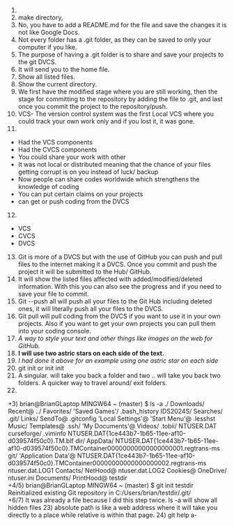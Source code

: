 1)  
2) make directory,  
3) No, you have to add a README.md for the file and save the changes it is not like Google Docs.  
4) Not every folder has a .git folder, as they can be saved to only your computer if you like.  
5) The purpose of having a .git folder is to share and save your projects to the git DVCS.  
6) It will send you to the home file.  
7) Show all listed files.  
8) Show the current directory.
9) We first have the modified stage where you are still working, then the stage for committing to the repository by adding the file to .git, and last once you commit the project to the repository/push.
10) VCS- The version control system was the first Local VCS where you could track your own work only and if you lost it, it was gone.  
11)  
  + Had the VCS components  
  + Had the CVCS components  
  + You could share your work with other  
  + It was not local or distributed meaning that the chance of your files getting corrupt is on you instead of luck/ backup  
  + Now people can share codes worldwide which strengthens the knowledge of coding  
  + You can put certain claims on your projects  
  + can get or push coding from the DVCS  
12)  
  + VCS  
  + CVCS  
  + DVCS  
13) Git is more of a DVCS but with the use of GitHub you can push and pull files to the internet making it a DVCS. Once you commit and push the project it will be submitted to the Hub/ GitHub.  
14) It will show the listed files affected with added/modified/deleted information. With this you can also see the progress and if you need to save your file to commit.  
15) Git --push all will push all your files to the Git Hub including deleted ones, it will literally push all your files to the DVCS.  
16) Git pull will pull coding from the DVCS if you want to use it in your own projects.  Also if you want to get your own projects you can pull them into your coding console.  
17)  *A way to style your text and other things like images on the web for GitHub.*  
18)  **I will use two astric stars on each side of the text.**  
19)  *I had done it above for an example using one astric star on each side*  
20) git init or init init <name>
21) A singular. will take you back a folder and two .. will take you back two folders. A quicker way to travel around/ exit folders.
22)  
+3) brian@BrianGLaptop MINGW64 ~ (master)
$ ls -a
 ./                   Downloads/                                                                                     Recent@
 ../                  Favorites/                                                                                    'Saved Games'/
 .bash_history        IDS2024S/                                                                                      Searches/
 .git/                Links/                                                                                         SendTo@
 .gitconfig          'Local Settings'@                                                                              'Start Menu'@
 .lesshst             Music/                                                                                         Templates@
 .ssh/               'My Documents'@                                                                                 Videos/
 .tobii/              NTUSER.DAT                                                                                     curseforge/
 .viminfo             NTUSER.DAT{1ce443b7-1b65-11ee-af10-d039574f50c0}.TM.blf                                        dir/
 AppData/             NTUSER.DAT{1ce443b7-1b65-11ee-af10-d039574f50c0}.TMContainer00000000000000000001.regtrans-ms   git/
'Application Data'@   NTUSER.DAT{1ce443b7-1b65-11ee-af10-d039574f50c0}.TMContainer00000000000000000002.regtrans-ms   ntuser.dat.LOG1
 Contacts/            NetHood@                                                                                       ntuser.dat.LOG2
 Cookies@             OneDrive/                                                                                      ntuser.ini
 Documents/           PrintHood@                                                                                     testdir  
+4/5)
brian@BrianGLaptop MINGW64 ~ (master)
$ git init testdir
Reinitialized existing Git repository in C:/Users/brian/testdir/.git/  
+6/7) It was already a file because I did this step twice. ls -a will show all hidden files
23) absolute path is like a web address where it will take you directly to a place while relative is within that page.
24)  git help a-  




















  
